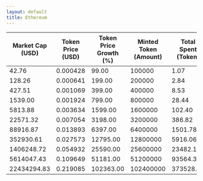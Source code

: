 ```yaml
---
layout: default
title: Ethereum
---
```

| Market Cap (USD) | Token Price (USD) | Token Price Growth (%) | Minted Token (Amount) | Total Spent (Token) | Author Revenue (USD) | Platform Mint Fee (USD) |
|------------------|-------------------|------------------------|-----------------------|--------------------|-------------------------|-------------------------|
| 42.76 | 0.000428 | 99.00 | 100000 | 1.07 | 0.96 | 0.10 |
| 128.26 | 0.000641 | 199.00 | 200000 | 2.84 | 2.57 | 0.26 |
| 427.51 | 0.001069 | 399.00 | 400000 | 8.53 | 7.70 | 0.77 |
| 1539.00 | 0.001924 | 799.00 | 800000 | 28.44 | 25.65 | 2.57 |
| 5813.88 | 0.003634 | 1599.00 | 1600000 | 102.40 | 92.34 | 9.23 |
| 22571.32 | 0.007054 | 3198.00 | 3200000 | 386.82 | 348.83 | 34.88 |
| 88916.87 | 0.013893 | 6397.00 | 6400000 | 1501.78 | 1354.28 | 135.43 |
| 352930.61 | 0.027573 | 12795.00 | 12800000 | 5916.06 | 5335.01 | 533.50 |
| 1406248.72 | 0.054932 | 25590.00 | 25600000 | 23482.13 | 21175.84 | 2117.58 |
| 5614047.43 | 0.109649 | 51181.00 | 51200000 | 93564.32 | 84374.92 | 8437.49 |
| 22434294.83 | 0.219085 | 102363.00 | 102400000 | 373528.91 | 336842.84 | 33684.28 |
